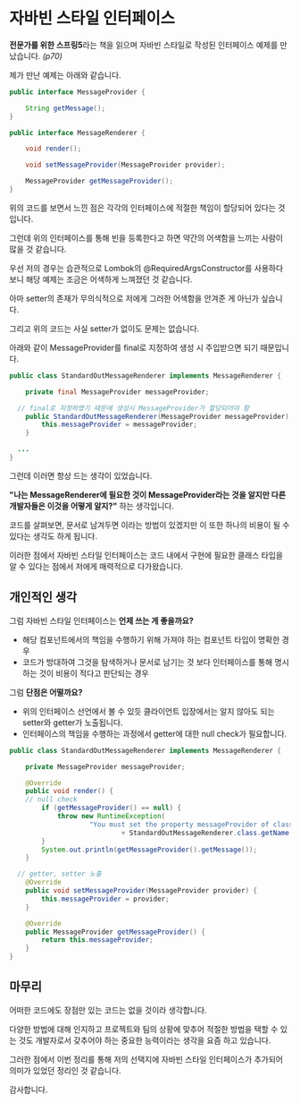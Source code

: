 # 자바빈 스타일 인터페이스



**전문가를 위한 스프링5**라는 책을 읽으며 자바빈 스타일로 작성된 인터페이스 예제를 만났습니다. *(p70)*

제가 만난 예제는 아래와 같습니다.

````java
public interface MessageProvider {

	String getMessage();
}
````

```java
public interface MessageRenderer {

	void render();

	void setMessageProvider(MessageProvider provider);

	MessageProvider getMessageProvider();
}
```

위의 코드를 보면서 느낀 점은 각각의 인터페이스에 적절한 책임이 할당되어 있다는 것입니다.



그런데 위의 인터페이스를 통해 빈을 등록한다고 하면 약간의 어색함을 느끼는 사람이 많을 것 같습니다.

우선 저의 경우는 습관적으로 Lombok의 @RequiredArgsConstructor를 사용하다 보니 해당 예제는 조금은 어색하게 느껴졌던 것 같습니다.

아마 setter의 존재가 무의식적으로 저에게 그러한 어색함을 안겨준 게 아닌가 싶습니다.



그리고 위의 코드는 사실 setter가 없이도 문제는 없습니다.

아래와 같이 MessageProvider를 final로 지정하여 생성 시 주입받으면 되기 때문입니다.

```java
public class StandardOutMessageRenderer implements MessageRenderer {

	private final MessageProvider messageProvider;

  // final로 지정하였기 때문에 생성시 MessageProvider가 할당되어야 함
	public StandardOutMessageRenderer(MessageProvider messageProvider) {
		this.messageProvider = messageProvider;
	}

  ...
}
```

그런데 이러면 항상 드는 생각이 있었습니다.

**"나는 MessageRenderer에 필요한 것이 MessageProvider라는 것을 알지만 다른 개발자들은 이것을 어떻게 알지?"** 하는 생각입니다.

코드를 살펴보면, 문서로 남겨두면 이라는 방법이 있겠지만 이 또한 하나의 비용이 될 수 있다는 생각도 하게 됩니다.

이러한 점에서 자바빈 스타일 인터페이스는 코드 내에서 구현에 필요한 클래스 타입을 알 수 있다는 점에서 저에게 매력적으로 다가왔습니다.



## 개인적인 생각

그럼 자바빈 스타일 인터페이스는 **언제 쓰는 게 좋을까요?**

- 해당 컴포넌트에서의 책임을 수행하기 위해 가져야 하는 컴포넌트 타입이 명확한 경우
- 코드가 방대하여 그것을 탐색하거나 문서로 남기는 것 보다 인터페이스를 통해 명시하는 것이 비용이 적다고 판단되는 경우



그럼 **단점은 어떨까요?**

- 위의 인터페이스 선언에서 볼 수 있듯 클라이언트 입장에서는 알지 않아도 되는 setter와 getter가 노출됩니다.
- 인터페이스의 책임을 수행하는 과정에서 getter에 대한 null check가 필요합니다.

```java
public class StandardOutMessageRenderer implements MessageRenderer {

	private MessageProvider messageProvider;

	@Override
	public void render() {
    // null check
		if (getMessageProvider() == null) {
			throw new RuntimeException(
					"You must set the property messageProvider of class:"
							+ StandardOutMessageRenderer.class.getName());
		}
		System.out.println(getMessageProvider().getMessage());
	}

  // getter, setter 노출
	@Override
	public void setMessageProvider(MessageProvider provider) {
		this.messageProvider = provider;
	}

	@Override
	public MessageProvider getMessageProvider() {
		return this.messageProvider;
	}
}
```



## 마무리

어떠한 코드에도 장점만 있는 코드는 없을 것이라 생각합니다.

다양한 방법에 대해 인지하고 프로젝트와 팀의 상황에 맞추어 적절한 방법을 택할 수 있는 것도 개발자로서 갖추어야 하는 중요한 능력이라는 생각을 요즘 하고 있습니다.

그러한 점에서 이번 정리를 통해 저의 선택지에 자바빈 스타일 인터페이스가 추가되어 의미가 있었던 정리인 것 같습니다.

감사합니다.

